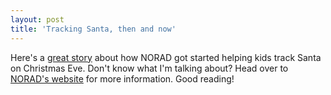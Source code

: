 ```yaml
---
layout: post  
title: 'Tracking Santa, then and now'
---
```

Here's a [great story](http://googleblog.blogspot.com/2007/11/tracking-santa-then-and-now.html) about how NORAD got started helping kids track Santa on Christmas Eve. Don't know what I'm talking about? Head over to [NORAD's website](http://www.noradsanta.org/) for more information. Good reading!
